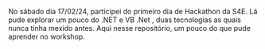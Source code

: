No sábado dia 17/02/24, participei do primeiro dia de Hackathon da S4E. 
Lá pude explorar um pouco do .NET e VB .Net , duas tecnologias as quais nunca tinha mexido antes. 
Aqui nesse repositório, um pouco do que pude aprender no workshop. 
